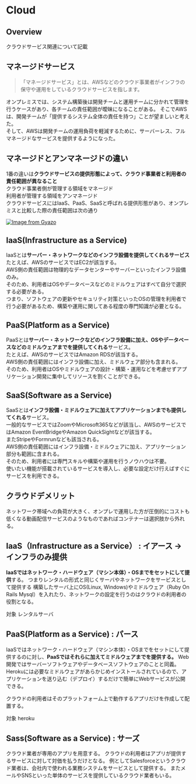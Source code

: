 # Cloud

## Overview

クラウドサービス関連について記載

## マネージドサービス

>「マネージドサービス」とは、AWSなどのクラウド事業者がインフラの保守や運用をしているクラウドサービスを指します。

オンプレミスでは、システム構築後は開発チームと運用チームに分かれて管理を行うケースがあり、各チームの責任範囲が曖昧になることがある。
そこでAWSは、開発チームが「提供するシステム全体の責任を持つ」ことが望ましいと考えた。  
そして、AWSは開発チームの運用負荷を軽減するために、サーバーレス、フルマネージドなサービスを提供するようになった。

## マネージドとアンマネージドの違い

1番の違いは**クラウドサービスの提供形態によって、クラウド事業者と利用者の責任範囲が異なること**  
クラウド事業者側が管理する領域をマネージド  
利用者が管理する領域をアンマネージド  
クラウドサービスにはIaaS、PaaS、SaaSと呼ばれる提供形態があり、オンプレミスと比較した際の責任範囲は次の通り

[![Image from Gyazo](https://i.gyazo.com/67f0215ff8c02275e4d84208bcd6aa9e.png)](https://gyazo.com/67f0215ff8c02275e4d84208bcd6aa9e)

## IaaS(Infrastructure as a Service)

IaaSとは**サーバー・ネットワークなどのインフラ設備を提供してくれるサービス**  
たとえば、AWSのサービスではEC2が該当する。  
AWS側の責任範囲は物理的なデータセンターやサーバーといったインフラ設備のみ。  
そのため、利用者はOSやデータベースなどのミドルウェアはすべて自分で選択する必要がある。  
つまり、ソフトウェアの更新やセキュリティ対策といったOSの管理を利用者で行う必要があるため、構築や運用に関してある程度の専門知識が必要となる。

## PaaS(Platform as a Service)

PaaSとは**サーバー・ネットワークなどのインフラ設備に加え、OSやデータベースなどのミドルウェアまでを提供してくれる**サービス。  
たとえば、AWSのサービスではAmazon RDSが該当する。  
AWS側の責任範囲にはインフラ設備に加え、ミドルウェア部分も含まれる。  
そのため、利用者はOSやミドルウェアの設計・構築・運用などを考慮せずアプリケーション開発に集中してリソースを割くことができる。

## SaaS(Software as a Service)

SaaSとは**インフラ設備・ミドルウェアに加えてアプリケーションまでも提供してくれる**サービス。  
一般的なサービスではZoomやMicrosoft365などが該当し、AWSのサービスではAmazon EventBridgeやAmazon QuickSightなどが該当する。  
またStripeやFormrunなども該当される。  
AWS側の責任範囲にはインフラ設備・ミドルウェアに加え、アプリケーション部分も範囲に含まれる。  
そのため、利用者には専門スキルや構築や運用を行うノウハウは不要。  
使いたい機能が搭載されているサービスを導入し、必要な設定だけ行えばすぐにサービスを利用できる。

## クラウドデメリット

ネットワーク帯域への負荷が大きく、オンプレで運用した方が圧倒的にコストも低くなる動画配信サービスのようなものであればコンテナーは選択肢から外れる。


## IaaS（Infrastructure as a Service） : イアース → インフラのみ提供

**IaaSではネットワーク・ハードウェア（マシン本体）・OSまでをセットにして提供**する。
つまりレンタルの形式と同じくサーバやネットワークをサービスとして提供する
構築したサーバ上にOS(Linux, Windows)やミドルウェア（Ruby On Rails Mysql）を入れたり、ネットワークの設定を行うのはクラウドの利用者の役割となる。

対象
レンタルサーバ

## PaaS(Platform as a Service) : パース

IaaSではネットワーク・ハードウェア（マシン本体）・OSまでをセットにして提供するのに対し、**PaaSではそれらに加えてミドルウェアまでを提供する。**
Web開発ではサーバーソフトウェアやデータベースソフトウェアのことと同義。
Herokuには必要なミドルウェアがあらかじめインストールされているので、アプリケーションを送り込む（デプロイ）するだけで簡単にWebサービスが公開できる。

クラウドの利用者はそのプラットフォーム上で動作するアプリだけを作成して配置する。

対象
heroku

## Sass(Software as a Service) : サーズ

クラウド業者が専用のアプリを用意する。
クラウドの利用者はアプリが提供するサービスに対して対価を払うだけとなる。
例としてSalesforceというクラウド業者は、会社内で使われる業務システムをサービスとして提供する。
またメールやSNSといった単体のサービスを提供しているクラウド業者もいる。
